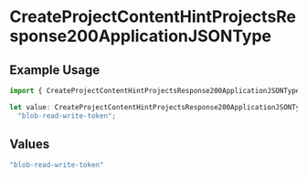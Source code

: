 # CreateProjectContentHintProjectsResponse200ApplicationJSONType

## Example Usage

```typescript
import { CreateProjectContentHintProjectsResponse200ApplicationJSONType } from "@vercel/sdk/models/operations";

let value: CreateProjectContentHintProjectsResponse200ApplicationJSONType =
  "blob-read-write-token";
```

## Values

```typescript
"blob-read-write-token"
```